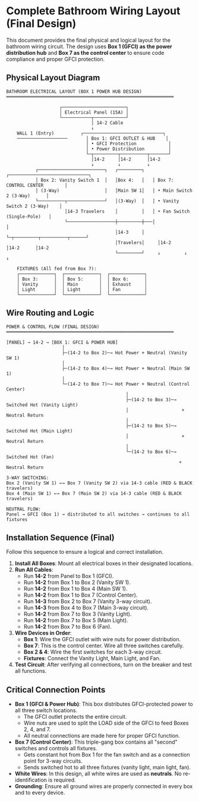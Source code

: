 # Complete Bathroom Wiring Layout (Final Design)

This document provides the final physical and logical layout for the bathroom wiring circuit. The design uses **Box 1 (GFCI) as the power distribution hub** and **Box 7 as the control center** to ensure code compliance and proper GFCI protection.

## Physical Layout Diagram

```text
BATHROOM ELECTRICAL LAYOUT (BOX 1 POWER HUB DESIGN)
═══════════════════════════════════════════════════════════════

                    ┌────────────────────────┐
                    │ Electrical Panel (15A) │
                    └───────────┬────────────┘
                                │ 14-2 Cable
                                ↓
    WALL 1 (Entry)          ┌──────────────────────────────┐
    ───────────────────       │ Box 1: GFCI OUTLET & HUB    │
                              │ • GFCI Protection            │
                              │ • Power Distribution         │
                              └─┬─────────┬──────────┬───────┘
                                │14-2     │14-2      │14-2
                                ↓         ↓          ↓
           ┌─────────────────────────┐   ┌─────────┐   ┌──────────────────────────────┐
           │ Box 2: Vanity Switch 1  │   │Box 4:   │   │ Box 7: CONTROL CENTER        │
           │ (3-Way)                 │   │Main SW 1│   │ • Main Switch 2 (3-Way)      │
           └──────────┬──────────────┘   │(3-Way)  │   │ • Vanity Switch 2 (3-Way)    │
                      │14-3 Travelers    │         │   │ • Fan Switch (Single-Pole)   │
                      └──────────────────┼─────────┼───│                              │
                                         │14-3     │   └─┬─────────┬──────────┬──────┘
                                         │Travelers│     │14-2     │14-2      │14-2
                                         └─────────┘     ↓         ↓          ↓

    FIXTURES (All fed from Box 7):
    ┌─────────────┐  ┌─────────────┐  ┌─────────────┐
    │ Box 3:      │  │ Box 5:      │  │ Box 6:      │
    │ Vanity      │  │ Main        │  │ Exhaust     │
    │ Light       │  │ Light       │  │ Fan         │
    └─────────────┘  └─────────────┘  └─────────────┘
```

## Wire Routing and Logic

```text
POWER & CONTROL FLOW (FINAL DESIGN)
═══════════════════════════════════════════════════════════════

[PANEL] → 14-2 → [BOX 1: GFCI & POWER HUB]
                     │
                     ├─(14-2 to Box 2)─→ Hot Power + Neutral (Vanity SW 1)
                     │                    
                     ├─(14-2 to Box 4)─→ Hot Power + Neutral (Main SW 1)
                     │                    
                     └─(14-2 to Box 7)─→ Hot Power + Neutral (Control Center)
                                             │
                                             ├─(14-2 to Box 3)─→ Switched Hot (Vanity Light)
                                             │                    + Neutral Return
                                             │
                                             ├─(14-2 to Box 5)─→ Switched Hot (Main Light)
                                             │                    + Neutral Return
                                             │
                                             └─(14-2 to Box 6)─→ Switched Hot (Fan)
                                                                 + Neutral Return

3-WAY SWITCHING:
Box 2 (Vanity SW 1) ←→ Box 7 (Vanity SW 2) via 14-3 cable (RED & BLACK travelers)
Box 4 (Main SW 1) ←→ Box 7 (Main SW 2) via 14-3 cable (RED & BLACK travelers)

NEUTRAL FLOW:
Panel → GFCI (Box 1) → distributed to all switches → continues to all fixtures
```

## Installation Sequence (Final)

Follow this sequence to ensure a logical and correct installation.

1.  **Install All Boxes**: Mount all electrical boxes in their designated locations.
2.  **Run All Cables**:
    *   Run **14-2** from Panel to Box 1 (GFCI).
    *   Run **14-2** from Box 1 to Box 2 (Vanity SW 1).
    *   Run **14-2** from Box 1 to Box 4 (Main SW 1).
    *   Run **14-2** from Box 1 to Box 7 (Control Center).
    *   Run **14-3** from Box 2 to Box 7 (Vanity 3-way circuit).
    *   Run **14-3** from Box 4 to Box 7 (Main 3-way circuit).
    *   Run **14-2** from Box 7 to Box 3 (Vanity Light).
    *   Run **14-2** from Box 7 to Box 5 (Main Light).
    *   Run **14-2** from Box 7 to Box 6 (Fan).
3.  **Wire Devices in Order**:
    *   **Box 1**: Wire the GFCI outlet with wire nuts for power distribution.
    *   **Box 7**: This is the control center. Wire all three switches carefully.
    *   **Box 2 & 4**: Wire the first switches for each 3-way circuit.
    *   **Fixtures**: Connect the Vanity Light, Main Light, and Fan.
4.  **Test Circuit**: After verifying all connections, turn on the breaker and test all functions.

## Critical Connection Points

-   **Box 1 (GFCI & Power Hub)**: This box distributes GFCI-protected power to all three switch locations.
    -   The GFCI outlet protects the entire circuit.
    -   Wire nuts are used to split the LOAD side of the GFCI to feed Boxes 2, 4, and 7.
    -   All neutral connections are made here for proper GFCI function.
-   **Box 7 (Control Center)**: This triple-gang box contains all "second" switches and controls all fixtures.
    -   Gets constant hot from Box 1 for the fan switch and as a connection point for 3-way circuits.
    -   Sends switched hot to all three fixtures (vanity light, main light, fan).
-   **White Wires**: In this design, all white wires are used as **neutrals**. No re-identification is required.
-   **Grounding**: Ensure all ground wires are properly connected in every box and to every device.
